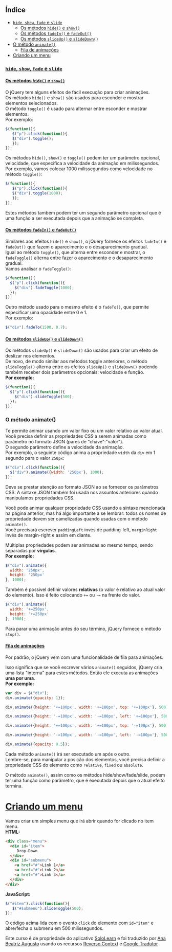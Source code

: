## Índice
- [`hide`, `show`, `fade` e `slide`](#hide-show-fade-e-slide)
   - [Os métodos `hide()` e `show()`](#os-métodos-hide-e-show)
   - [Os métodos `fadeIn()` e `fadeOut()`](#os-métodos-fadein-e-fadeout)
   - [Os métodos `slideUp()` e `slideDown()`](#os-métodos-slideup-e-slidedown)
- [O método `animate()`](#o-método-animate)
   - [Fila de animações](#fila-de-animações)
- [Criando um menu](#criando-um-menu)

### [`hide`, `show`, `fade` e `slide`](#índice)
#### [Os métodos `hide()` e `show()`](#índice)
O jQuery tem alguns efeitos de fácil execução para criar animações.<br>
Os métodos `hide()` e `show()` são usados para esconder e mostrar elementos selecionados.<br>
O método `toggle()` é usado para alternar entre esconder e mostrar elementos.<br>
Por exemplo:

```javascript
$(function(){
   $("p").click(function(){
   $("div").toggle();
   });
});
```

Os métodos `hide()`, `show()` e `toggle()` podem ter um parâmetro opcional, velocidade, que especifica a velocidade da animação em milissegundos.<br>
Por exemplo, vamos colocar 1000 milissegundos como velocidade no método `toggle()`:

```javascript
$(function(){
   $("p").click(function(){
   $("div").toggle(1000);
   });
});
```

Estes métodos também podem ter um segundo parâmetro opcional que é uma função a ser executada depois que a animação se completa.

#### [Os métodos `fadeIn()` e `fadeOut()`](#índice)
Similares aos efeitos `hide()` e `show()`, o jQuery fornece os efeitos `fadeIn()` e `fadeOut()` que fazem o aparecimento e o desaparecimento gradual.<br>
Igual ao método `toggle()`, que alterna entre esconder e mostrar, o `fadeToggle()` alterna entre fazer o aparecimento e o desaparecimento gradual.<br>
Vamos analisar o `fadeToggle()`:

```javascript
$(function(){
  $("p").click(function(){
    $("div").fadeToggle(1000);
  });
});
```

Outro método usado para o mesmo efeito é o `fadeTo()`, que permite especificar uma opacidade entre 0 e 1.<br>
Por exemplo:

```javascript
$("div").fadeTo(1500, 0.7);
```

#### [Os métodos `slideUp()` e `slideDown()`](#índice)
Os métodos `slideUp()` e `slideDown()` são usados para criar um efeito de deslizar nos elementos.<br>
De novo, de modo similar aos métodos toggle anteriores, o método `slideToggle()` alterna entre os efeitos `slideUp()` e `slideDown()` podendo também receber dois parâmetros opcionais: velocidade e função.<br>
__Por exemplo:__

```javascript
$(function(){
  $("p").click(function(){
    $("div").slideToggle(500);
  });
});
```

### [O método animate()](#índice)
Te permite animar usando um valor fixo ou um valor relativo ao valor atual.<br>
Você precisa definir as propriedades CSS a serem animadas como parâmetro no formato JSON (pares de "chave":"valor").<br>
O segundo parâmetro define a velocidade da animação.<br>
Por exemplo, o seguinte código anima a propriedade `width` da `div` em 1 segundo para o valor `250px`:

```javascript
$("div").click(function(){
  $("div").animate({width: '250px'}, 1000);
});
```

Deve se prestar atenção ao formato JSON ao se fornecer os parâmetros CSS. A sintaxe JSON também foi usada nos assuntos anteriores quando manipulamos propriedades CSS.

Você pode animar qualquer propriedade CSS usando a sintaxe mencionada na página anterior, mas há algo importante a se lembrar: todos os nomes de propriedade devem ser camelizadas quando usadas com o método `animate()`.<br>
Você precisará escrever `paddingLeft` invés de padding-left, `marginRight` invés de margin-right e assim em diante.

Múltiplas propriedades podem ser animadas ao mesmo tempo, sendo separadas por __vírgulas__.<br>
__Por exemplo:__

```javascript
$("div").animate({
  width: '250px',
  height: '250px'
}, 1000);
```

Também é possível definir valores __relativos__ (o valor é relativo ao atual valor do elemento). Isso é feito colocando `+=` ou `-=` na frente do valor.

```javascript
$("div").animate({
  width: '+=250px',
  height: '+=250px'
}, 1000);
```

Para parar uma animação antes do seu término, jQuery fornece o método `stop()`.

#### [Fila de animações](#índice)
Por padrão, o jQuery vem com uma funcionalidade de fila para animações.

Isso significa que se você escrever vários `animate()` seguidos, jQuery cria uma lista "interna" para estes métodos. Então ele executa as animações __uma por uma__.<br>
__Por exemplo:__

```javascript
var div = $("div");
div.animate({opacity: 1});

div.animate({height: '+=100px', width: '+=100px', top: '+=100px'}, 500);

div.animate({height: '-=100px', width: '-=100px', left: '+=100px'}, 500);

div.animate({height: '+=100px', width: '+=100px', top: '-=100px'}, 500);

div.animate({height: '-=100px', width: '-=100px', left: '-=100px'}, 500);

div.animate({opacity: 0.5});
```
Cada método `animate()` irá ser executado um após o outro.<br>Lembre-se, para manipular a posição dos elementos, você precisa definir a propriedade CSS do elemento como `relative`, `fixed` ou `absolute`.

O método `animate()`, assim como os métodos hide/show/fade/slide, podem ter uma função como parâmetro, que é executada depois que o atual efeito termina.
# [Criando um menu](#índice)
Vamos criar um simples menu que irá abrir quando for clicado no item menu.<br>__HTML:__
```html
<div class="menu">
  <div id="item">
     Drop-Down
  </div>
  <div id="submenu">
    <a href="#">Link 1</a>
    <a href="#">Link 2</a>
    <a href="#">Link 3</a>
  </div>
</div>
```
__JavaScript:__
```javascript
$("#item").click(function(){
   $("#submenu").slideToggle(500);
});
```
O código acima lida com o evento `click` do elemento com `id="item"` e abre/fecha o submenu em 500 milissegundos.

Este curso é de propriedade do aplicativo
[SoloLearn](https://play.google.com/store/apps/details?id=com.sololearn) e foi traduzido por [Ana Beatriz Augusto](https://www.linkedin.com/in/anabeatrizz) usando os recursos [Reverso Context](https://context.reverso.net/translation/) e [Google Tradutor](https://translate.google.com.br/?hl=pt-BR)
<!--stackedit_data:
eyJoaXN0b3J5IjpbLTE1NzM5MjA1MTRdfQ==
-->